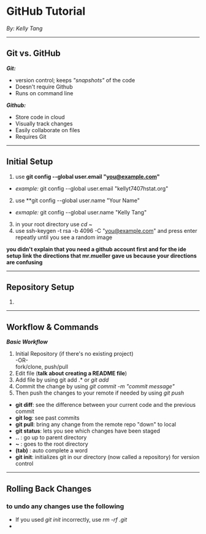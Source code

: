 # GitHub Tutorial

*By: Kelly Tang*

---
## Git vs. GitHub
***Git:***
- version control; keeps *"snapshots"* of the code
-  Doesn't require Github
-  Runs on command line  

***Github:***
- Store code in cloud
- Visually track changes
- Easily collaborate on files
- Requires Git
---
## Initial Setup
 
1. use **git config --global user.email "you@example.com"**
- *example:* git config --global user.email "kellyt7407hstat.org"
2. use **git config --global user.name "Your Name"
- *exmaple:* git config --global user.name "Kelly Tang"
3. in your root directory use *cd ~*
4. use ssh-keygen -t rsa -b 4096 -C "you@example.com" and press enter repeatly until you see a random image

**you didn't explain that you need a github account first and for the ide setup link the directions that mr.mueller gave us because your directions are confusing**


---
## Repository Setup
1. 


---
## Workflow & Commands
***Basic Workflow***
1. Initial Repository (if there's no existing project)  
   -OR-  
fork/clone, push/pull
2. Edit file  (**talk about creating a README file**)
3. Add file by using git add .* or *git add <file>*
4. Commit the change by using *git commit -m "commit message"*
5. Then push the changes to your remote if needed by using *git push*  
- **git diff**: see the difference between your current code and the previous commit
- **git log**: see past commits
- **git pull**: bring any change from the remote repo "down" to local
- **git status**: lets you see which changes have been staged
- **..** : go up to parent directory
- **~**  : goes to the root directory
- **(tab)** : auto complete a word
- **git init**: initializes git in our directory (now called a repository) for version control

---
## Rolling Back Changes
### to undo any changes use the following
- If you used *git init* incorrectly, use *rm -rf .git*
- 